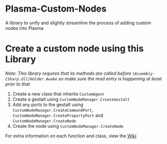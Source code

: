 # Plasma-Custom-Nodes
A library to unify and slightly streamline the process of adding custom nodes into Plasma

# Create a custom node using this Library
*Note: This library requires that its methods are called before `[Assembly-CSharp.dll]Holder.Awake` so make sure the mod entry is happening at least prior to that*

1. Create a new class that inherits `CustomAgent`
2. Create a gestalt using `CustomNodeManager.CreateGestalt`
3. Add any ports to the gestalt using `CustomNodeManager.CreateCommandPort`, `CustomNodeManager.CreatePropertyPort` and `CustomNodeManager.CreateNode`
4. Create the node using `CustomNodeManager.CreateNode`

For extra information on each function and class, view the [Wiki](https://github.com/Plasma-Modding/Plasma-Custom-Nodes/wiki)
